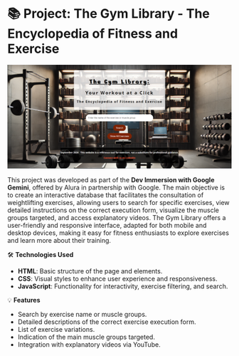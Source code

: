 # 📚 Project: The Gym Library - The Encyclopedia of Fitness and Exercise

![Project Screenshot](https://github.com/borgesb75/The_Gym_Library/blob/main/project_screenshot.PNG)

This project was developed as part of the **Dev Immersion with Google Gemini**, offered by Alura in partnership with Google. The main objective is to create an interactive database that facilitates the consultation of weightlifting exercises, allowing users to search for specific exercises, view detailed instructions on the correct execution form, visualize the muscle groups targeted, and access explanatory videos. The Gym Library offers a user-friendly and responsive interface, adapted for both mobile and desktop devices, making it easy for fitness enthusiasts to explore exercises and learn more about their training.

🛠 **Technologies Used**
  - **HTML**: Basic structure of the page and elements.
  - **CSS**: Visual styles to enhance user experience and responsiveness.
  - **JavaScript**: Functionality for interactivity, exercise filtering, and search.

💡 **Features**
  - Search by exercise name or muscle groups.
  - Detailed descriptions of the correct exercise execution form.
  - List of exercise variations.
  - Indication of the main muscle groups targeted.
  - Integration with explanatory videos via YouTube.
